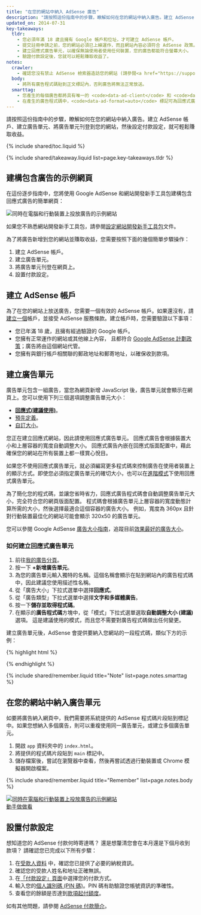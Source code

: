 ```yaml
---
title: "在您的網站中納入 AdSense 廣告"
description: "請按照這份指南中的步驟，瞭解如何在您的網站中納入廣告。建立 AdSense 帳戶、建立廣告單元、將廣告單元刊登到您的網站，然後設定付款設定，就可輕鬆賺取收益。"
updated_on: 2014-07-31
key-takeaways:
  tldr:
    - 您必須年滿 18 歲且擁有 Google 帳戶和位址，才可建立 AdSense 帳戶。
    - 提交註冊申請之前，您的網站必須已上線運作，而且網站內容必須符合 AdSense 政策。
    - 建立回應式廣告單元，以確保無論使用者使用任何裝置，您的廣告都能符合螢幕大小。
    - 驗證付款設定後，您就可以輕鬆賺取收益了。
notes:
  crawler:
    - 確認您沒有禁止 AdSense 檢索器造訪您的網站 (請參閱<a href="https://support.google.com/adsense/answer/10532">這個說明主題</a>)。
  body:
    - 將所有廣告程式碼貼到正文標記內，否則廣告將無法正常放送。
  smarttag:
    - 您產生的每個廣告都將具有唯一的 <code>data-ad-client</code> 和 <code>data-ad-slot</code>。
    - 在產生的廣告程式碼中，<code>data-ad-format=auto</code> 標記可為回應式廣告單元啟用自動調整大小行為。
---
```


<p class="intro">
  請按照這份指南中的步驟，瞭解如何在您的網站中納入廣告。建立 AdSense 帳戶、建立廣告單元、將廣告單元刊登到您的網站，然後設定付款設定，就可輕鬆賺取收益。
</p>

{% include shared/toc.liquid %}

{% include shared/takeaway.liquid list=page.key-takeaways.tldr %}

## 建構包含廣告的示例網頁

在這份逐步指南中，您將使用 Google AdSense 和網站開發新手工具包建構包含回應式廣告的簡單網頁：

<img src="images/ad-ss-600.png" sizes="100vw" 
  srcset="images/ad-ss-1200.png 1200w, 
          images/ad-ss-900.png 900w,
          images/ad-ss-600.png 600w, 
          images/ad-ss-300.png 300w" 
  alt="同時在電腦和行動裝置上投放廣告的示例網站">

如果您不熟悉網站開發新手工具包，請參閱[設定網站開發新手工具包]({{site.fundamentals}}/tools/setup/setup_kit.html)文件。

為了將廣告新增到您的網站並賺取收益，您需要按照下面的幾個簡單步驟操作：

1. 建立 AdSense 帳戶。
2. 建立廣告單元。
3. 將廣告單元刊登在網頁上。
4. 設置付款設定。

## 建立 AdSense 帳戶
為了在您的網站上放送廣告，您需要一個有效的 AdSense 帳戶。如果還沒有，請[建立一個](https://www.google.com/adsense/)帳戶，並接受 AdSense 服務條款。建立帳戶時，您需要驗證以下事項：

* 您已年滿 18 歲，且擁有經過驗證的 Google 帳戶。
* 您擁有正常運作的網站或其他線上內容，
且都符合 [Google AdSense 計劃政策](https://support.google.com/adsense/answer/48182)；廣告將由這個網站代管。
* 您擁有與銀行帳戶相關聯的郵政地址和郵寄地址，以確保收到款項。

## 建立廣告單元

廣告單元包含一組廣告，當您為網頁新增 JavaScript 後，廣告單元就會顯示在網頁上。您可以使用下列三個選項調整廣告單元大小：

* **[回應式(建議使用)](https://support.google.com/adsense/answer/3213689)**。
* [預先定義](https://support.google.com/adsense/answer/6002621)。
* [自訂大小](https://support.google.com/adsense/answer/3289364)。

您正在建立回應式網站，因此請使用回應式廣告單元。
回應式廣告會根據裝置大小和上層容器的寬度自動調整大小。
回應式廣告內嵌在回應式版面配置中，藉此確保您的網站在所有裝置上都一樣賞心悅目。

如果您不使用回應式廣告單元，就必須編寫更多程式碼來控制廣告在使用者裝置上的顯示方式。即使您必須指定廣告單元的確切大小，也可以在[進階模式]({{site.fundamentals}}/monetization/ads/customize-ads.html#what-if-responsive-sizing-isnt-enough)下使用回應式廣告單元。

為了簡化您的程式碼，並讓您省時省力，回應式廣告程式碼會自動調整廣告單元大小，完全符合您的網頁版面配置。
程式碼會根據廣告單元上層容器的寬度動態計算所需的大小，然後選擇最適合這個容器的廣告大小。
例如，寬度為 360px 且針對行動裝置最佳化的網站可能會顯示 320x50 的廣告單元。

您可以參閱 Google AdSense [廣告大小指南](https://support.google.com/adsense/answer/6002621#top)，追蹤目前[效果最好的廣告大小](https://support.google.com/adsense/answer/6002621#top)。

### 如何建立回應式廣告單元

1. 前往[我的廣告分頁](https://www.google.com/adsense/app#myads-springboard)。
2. 按一下 <strong>+新增廣告單元</strong>。
3. 為您的廣告單元輸入獨特的名稱。這個名稱會顯示在貼到網站內的廣告程式碼中，因此建議您使用描述性名稱。
4. 從「廣告大小」下拉式選單中選擇<strong>回應式</strong>。
5. 從「廣告類型」下拉式選單中選擇<strong>文字和多媒體廣告</strong>。
6. 按一下<strong>儲存並取得程式碼</strong>。
7. 在顯示的<strong>廣告程式碼</strong>方塊中，從「模式」下拉式選單選取<strong>自動調整大小 (建議)</strong> 選項。
這是建議使用的模式，而且您不需要對廣告程式碼做出任何變更。

建立廣告單元後，AdSense 會提供要納入您網站的一段程式碼，類似下方的示例：

{% highlight html %}
<script async src="//pagead2.googlesyndication.com/pagead/js/adsbygoogle.js"></script>
<!-- Top ad in web starter kit sample -->
<ins class="adsbygoogle"
  style="display:block"
  data-ad-client="XX-XXX-XXXXXXXXXXXXXXXX"
  data-ad-slot="XXXXXXXXXX"
  data-ad-format="auto"></ins>
<script>
  (adsbygoogle = window.adsbygoogle || []).push({});
</script>
{% endhighlight %}

{% include shared/remember.liquid title="Note" list=page.notes.smarttag %}

## 在您的網站中納入廣告單元

如要將廣告納入網頁中，我們需要將系統提供的 AdSense 程式碼片段貼到標記中。如果您想納入多個廣告，則可以重複使用同一廣告單元，或建立多個廣告單元。

1. 開啟 `app` 資料夾中的 `index.html`。
2. 將提供的程式碼片段貼到 `main` 標記中。
3. 儲存檔案後，嘗試在瀏覽器中查看，然後再嘗試透過行動裝置或 Chrome 模擬器開啟檔案。

{% include shared/remember.liquid title="Remember" list=page.notes.body %}

<div>
  <a href="/web/fundamentals/resources/samples/monetization/ads/">
    <img src="images/ad-ss-600.png" sizes="100vw" 
      srcset="images/ad-ss-1200.png 1200w, 
              images/ad-ss-900.png 900w,
              images/ad-ss-600.png 600w, 
              images/ad-ss-300.png 300w" 
      alt="同時在電腦和行動裝置上投放廣告的示例網站">
    <br>
    動手做做看
  </a>
</div>

## 設置付款設定

想知道您的 AdSense 付款何時寄達嗎？ 還是想釐清您會在本月還是下個月收到款項？ 請確認您已完成以下所有步驟：

1. 在[受款人資料](https://www.google.com/adsense/app#payments3/h=BILLING_PROFILE) 中，確認您已提供了必要的納稅資訊。
2. 確認您的受款人姓名和地址正確無誤。
3. 在[「付款設定」頁面](https://www.google.com/adsense/app#payments3/h=ACCOUNT_SETTINGS)中選擇您的付款方式。
4. 輸入您的[個人識別碼 (PIN 碼)](https://support.google.com/adsense/answer/157667)。PIN 碼有助驗證您帳號資訊的準確性。
5. 查看您的餘額是否達到[款項起付額度](https://support.google.com/adsense/answer/1709871)。

如有其他問題，請參閱 [AdSense 付款簡介](https://support.google.com/adsense/answer/1709858)。


